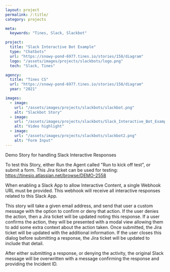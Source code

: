 ```yaml
---
layout: project
permalink: /:title/
category: projects

meta:
  keywords: "Tines, Slack, Slackbot"

project:
  title: "Slack Interactive Bot Example"
  type: "Chatbots"
  url: "https://snowy-pond-6977.tines.io/stories/158/diagram"
  logo: "/assets/images/projects/slackbots/logo.png"
  tech: "Slack, Tines"

agency:
  title: "Tines CS"
  url: "https://snowy-pond-6977.tines.io/stories/158/diagram"
  year: "2021"

images:
  - image:
    url: "/assets/images/projects/slackbots/slackbot.png"
    alt: "Slackbot Story"
  - image:
    url: "/assets/images/projects/slackbots/Slack_Interactive_Bot_Example_Tines.gif"
    alt: "Video highlight"
  - image:
    url: "/assets/images/projects/slackbots/slackbot2.png"
    alt: "Form Input"
---
```

<p>Demo Story for handling Slack Interactive Responses

To test this Story, either Run the Agent called "Run to kick off test", or submit a form.
This Jira ticket can be used for testing: https://tinesio.atlassian.net/browse/DEMO-2558


When enabling a Slack App to allow Interactive Content, a single Webhook URL must be provided. This webhook will receive all interactive responses related to this Slack App. 


This story will take a given email address, and send that user a custom message with the option to confirm or deny that action.
If the user denies the action, then a Jira ticket will be updated noting this response.
If a user confirms the action, they will be presented with a modal view allowing them to add some extra context about the action taken. Once submitted, the Jira ticket will be updated with the additional information. If the user closes this dialog before submitting a response, the Jira ticket will be updated to include that detail.

After either submitting a response, or denying the activity, the original Slack message will be overwritten with a message confirming the response and providing the Incident ID.</p>
